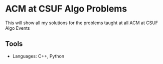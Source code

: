 # ACM at CSUF Algo Problems

This will show all my solutions for the problems taught at all ACM at CSUF Algo Events

## Tools

* Languages: C++, Python
